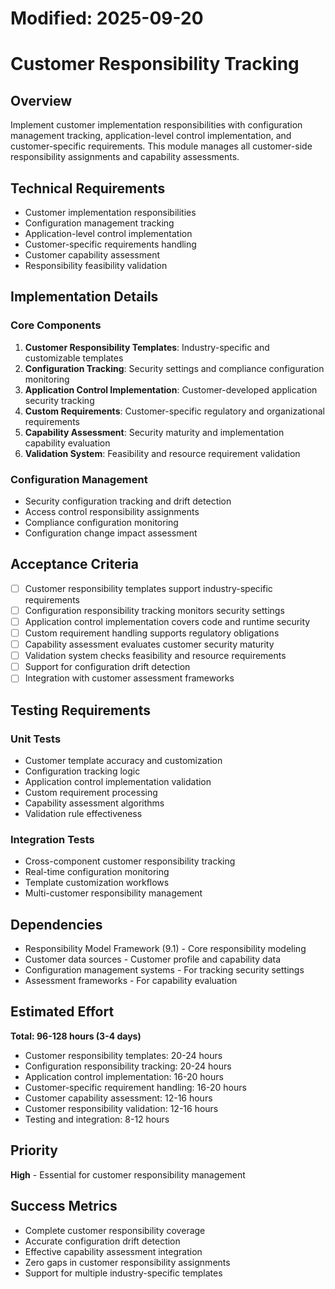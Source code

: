 # Modified: 2025-09-20

# Customer Responsibility Tracking

## Overview
Implement customer implementation responsibilities with configuration management tracking, application-level control implementation, and customer-specific requirements. This module manages all customer-side responsibility assignments and capability assessments.

## Technical Requirements
- Customer implementation responsibilities
- Configuration management tracking
- Application-level control implementation
- Customer-specific requirements handling
- Customer capability assessment
- Responsibility feasibility validation

## Implementation Details

### Core Components
1. **Customer Responsibility Templates**: Industry-specific and customizable templates
2. **Configuration Tracking**: Security settings and compliance configuration monitoring
3. **Application Control Implementation**: Customer-developed application security tracking
4. **Custom Requirements**: Customer-specific regulatory and organizational requirements
5. **Capability Assessment**: Security maturity and implementation capability evaluation
6. **Validation System**: Feasibility and resource requirement validation

### Configuration Management
- Security configuration tracking and drift detection
- Access control responsibility assignments
- Compliance configuration monitoring
- Configuration change impact assessment

## Acceptance Criteria
- [ ] Customer responsibility templates support industry-specific requirements
- [ ] Configuration responsibility tracking monitors security settings
- [ ] Application control implementation covers code and runtime security
- [ ] Custom requirement handling supports regulatory obligations
- [ ] Capability assessment evaluates customer security maturity
- [ ] Validation system checks feasibility and resource requirements
- [ ] Support for configuration drift detection
- [ ] Integration with customer assessment frameworks

## Testing Requirements

### Unit Tests
- Customer template accuracy and customization
- Configuration tracking logic
- Application control implementation validation
- Custom requirement processing
- Capability assessment algorithms
- Validation rule effectiveness

### Integration Tests
- Cross-component customer responsibility tracking
- Real-time configuration monitoring
- Template customization workflows
- Multi-customer responsibility management

## Dependencies
- Responsibility Model Framework (9.1) - Core responsibility modeling
- Customer data sources - Customer profile and capability data
- Configuration management systems - For tracking security settings
- Assessment frameworks - For capability evaluation

## Estimated Effort
**Total: 96-128 hours (3-4 days)**
- Customer responsibility templates: 20-24 hours
- Configuration responsibility tracking: 20-24 hours
- Application control implementation: 16-20 hours
- Customer-specific requirement handling: 16-20 hours
- Customer capability assessment: 12-16 hours
- Customer responsibility validation: 12-16 hours
- Testing and integration: 8-12 hours

## Priority
**High** - Essential for customer responsibility management

## Success Metrics
- Complete customer responsibility coverage
- Accurate configuration drift detection
- Effective capability assessment integration
- Zero gaps in customer responsibility assignments
- Support for multiple industry-specific templates

